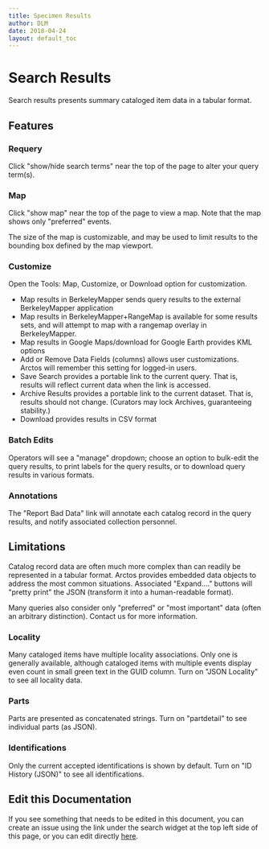 ```yaml
---
title: Specimen Results
author: DLM
date: 2018-04-24
layout: default_toc
---
```


# Search Results

Search results presents summary cataloged item data in a tabular format. 

## Features

### Requery

Click "show/hide search terms" near the top of the page to alter your query term(s).

### Map

Click "show map" near the top of the page to view a map. Note that the map shows only "preferred" events.

The size of the map is customizable, and may be used to limit results to the bounding box defined by the map viewport.

### Customize

Open the Tools: Map, Customize, or Download option for customization.

* Map results in BerkeleyMapper sends query results to the external BerkeleyMapper application
* Map results in BerkeleyMapper+RangeMap is available for some results sets, and will attempt to map with a rangemap overlay in BerkeleyMapper.
* Map results in Google Maps/download for Google Earth provides KML options
* Add or Remove Data Fields (columns) allows user customizations. Arctos will remember this setting for logged-in users.
* Save Search provides a portable link to the current query. That is, results will reflect current data when the link is accessed.
* Archive Results provides a portable link to the current dataset. That is, results should not change. (Curators may lock Archives, guaranteeing stability.)
* Download provides results in CSV format						
						
### Batch Edits

Operators will see a "manage" dropdown; choose an option to bulk-edit the query results, to print labels for the query results, or to download query results in various formats.

### Annotations

The "Report Bad Data" link will annotate each catalog record in the query results, and notify associated collection personnel.


## Limitations

Catalog record data are often much more complex than can readily be represented in a tabular format. Arctos provides embedded data objects
to address the most common situations. Associated "Expand...." buttons will "pretty print" the JSON (transform it into a human-readable format). 

Many queries also consider only "preferred" or "most important" data (often an arbitrary distinction). Contact us for more information.

### Locality

Many cataloged items have multiple locality associations. Only one is generally available, although cataloged items with multiple events 
display even count in small green text in the GUID column. Turn on "JSON Locality" to see all locality data.

### Parts

Parts are presented as concatenated strings. Turn on "partdetail" to see individual parts (as JSON).

### Identifications

Only the current accepted identifications is shown by default. Turn on "ID History (JSON)" to see all identifications.

## Edit this Documentation

If you see something that needs to be edited in this document, you can create an issue using the link under the search widget at the top left side of this page, or you can edit directly <a href="https://github.com/ArctosDB/documentation-wiki/edit/gh-pages/_documentation/specimen-results.markdown" target="_blank">here</a>.
